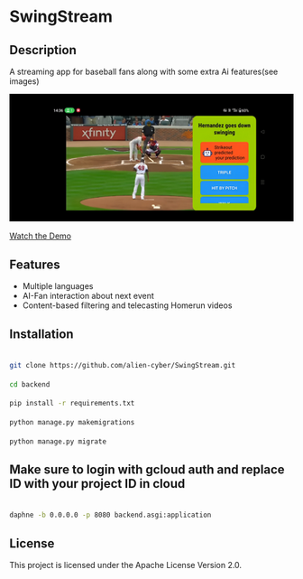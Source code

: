 # SwingStream

## Description
A streaming app for baseball fans along with some extra Ai features(see images)

![Alt text](images/screenshot.jpeg)

[Watch the Demo ](https://www.youtube.com/watch?v=r6EG5Z9dVsc&ab_channel=Nanthakumar)


## Features
- Multiple languages
- AI-Fan interaction about next event
- Content-based filtering and telecasting Homerun videos

## Installation
```sh

git clone https://github.com/alien-cyber/SwingStream.git

cd backend

pip install -r requirements.txt

python manage.py makemigrations

python manage.py migrate


```

## Make sure to login with gcloud auth and replace ID with your project ID in cloud 
```sh

daphne -b 0.0.0.0 -p 8080 backend.asgi:application

```




## License
This project is licensed under the Apache License Version 2.0.


